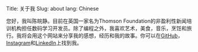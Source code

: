 Title: 关于我
Slug: about
lang: Chinese

您好，我叫陈皖静。目前在英国一家名为Thomson Foundation的非盈利性新闻培训机构担任数码学习开发员。除了编程之外，我喜欢艺术，美食，音乐，烹饪和旅行。我将会用这个网站来分享我的感想，经历和我的故事。你可以在[GitHub](https://github.com/CWJWANJING)，[Instagram](https://www.instagram.com/wanjingchen_/?hl=en)和[LinkedIn](https://www.linkedin.com/in/wanjingchen/)上找到我。
